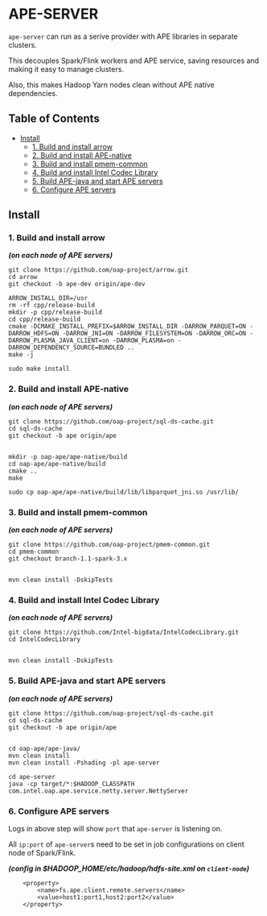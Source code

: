 # APE-SERVER

`ape-server` can run as a serive provider with APE libraries in separate clusters.

This decouples Spark/Flink workers and APE service, saving resources and making it easy to manage clusters.

Also, this makes Hadoop Yarn nodes clean without APE native dependencies.

## Table of Contents
<!-- MarkdownTOC autolink="true" autoanchor="true" -->

- [Install](#install)
	- [1. Build and install arrow](#1-build-and-install-arrow)
	- [2. Build and install APE-native](#2-build-and-install-ape-native)
	- [3. Build and install pmem-common](#3-build-and-install-pmem-common)
	- [4. Build and install Intel Codec Library](#4-build-and-install-intel-codec-library)
	- [5. Build APE-java and start APE servers](#5-build-ape-java-and-start-ape-servers)
	- [6. Configure APE servers](#6-configure-ape-servers)

<!-- /MarkdownTOC -->

<a id="install"></a>
## Install

<a id="1-build-and-install-arrow"></a>
### 1. Build and install arrow
***(on each node of APE servers)***

```
git clone https://github.com/oap-project/arrow.git
cd arrow
git checkout -b ape-dev origin/ape-dev

ARROW_INSTALL_DIR=/usr
rm -rf cpp/release-build
mkdir -p cpp/release-build
cd cpp/release-build
cmake -DCMAKE_INSTALL_PREFIX=$ARROW_INSTALL_DIR -DARROW_PARQUET=ON -DARROW_HDFS=ON -DARROW_JNI=ON -DARROW_FILESYSTEM=ON -DARROW_ORC=ON -DARROW_PLASMA_JAVA_CLIENT=on -DARROW_PLASMA=on -DARROW_DEPENDENCY_SOURCE=BUNDLED ..
make -j

sudo make install
```

<a id="2-build-and-install-ape-native"></a>
### 2. Build and install APE-native
***(on each node of APE servers)***

```
git clone https://github.com/oap-project/sql-ds-cache.git
cd sql-ds-cache
git checkout -b ape origin/ape


mkdir -p oap-ape/ape-native/build
cd oap-ape/ape-native/build
cmake ..
make

sudo cp oap-ape/ape-native/build/lib/libparquet_jni.so /usr/lib/
```

<a id="3-build-and-install-pmem-common"></a>
### 3. Build and install pmem-common
***(on each node of APE servers)***

```
git clone https://github.com/oap-project/pmem-common.git
cd pmem-common
git checkout branch-1.1-spark-3.x


mvn clean install -DskipTests

```

<a id="4-build-and-install-intel-codec-library"></a>
### 4. Build and install Intel Codec Library
***(on each node of APE servers)***

```
git clone https://github.com/Intel-bigdata/IntelCodecLibrary.git
cd IntelCodecLibrary


mvn clean install -DskipTests

```



<a id="5-build-ape-java-and-start-ape-servers"></a>
### 5. Build APE-java and start APE servers
***(on each node of APE servers)***

```
git clone https://github.com/oap-project/sql-ds-cache.git
cd sql-ds-cache
git checkout -b ape origin/ape


cd oap-ape/ape-java/
mvn clean install
mvn clean install -Pshading -pl ape-server

cd ape-server
java -cp target/*:$HADOOP_CLASSPATH com.intel.oap.ape.service.netty.server.NettyServer
```

<a id="6-configure-ape-servers"></a>
### 6. Configure APE servers

Logs in above step will show `port` that `ape-server` is listening on. 

All `ip:port` of `ape-server`s need to be set in job configurations on client node of Spark/Flink.

***(config in $HADOOP_HOME/etc/hadoop/hdfs-site.xml on `client-node`)***

```
    <property>
        <name>fs.ape.client.remote.servers</name>
        <value>host1:port1,host2:port2</value>
    </property>
```
